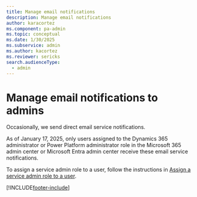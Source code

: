 ```yaml
---
title: Manage email notifications 
description: Manage email notifications
author: karacortez
ms.component: pa-admin
ms.topic: conceptual
ms.date: 1/30/2025
ms.subservice: admin
ms.author: kacortez
ms.reviewer: sericks
search.audienceType: 
  - admin
---
```

# Manage email notifications to admins

Occasionally, we send direct email service notifications. 

As of January 17, 2025, only users assigned to the Dynamics 365 administrator or Power Platform administrator role in the Microsoft 365 admin center or Microsoft Entra admin center receive these email service notifications. 

To assign a service admin role to a user, follow the instructions in [Assign a service admin role to a user](use-service-admin-role-manage-tenant.md#assign-a-service-admin-role-to-a-user).


[!INCLUDE[footer-include](../includes/footer-banner.md)]
